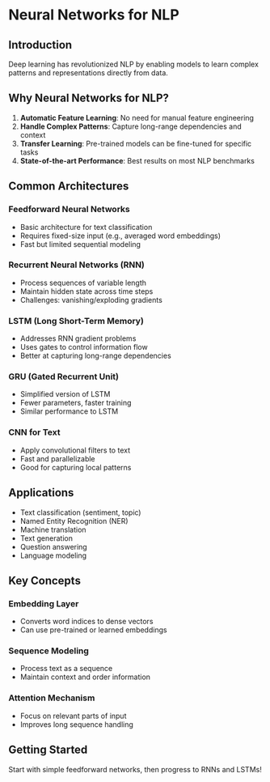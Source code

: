 # Neural Networks for NLP

## Introduction

Deep learning has revolutionized NLP by enabling models to learn complex patterns and representations directly from data.

## Why Neural Networks for NLP?

1. **Automatic Feature Learning**: No need for manual feature engineering
2. **Handle Complex Patterns**: Capture long-range dependencies and context
3. **Transfer Learning**: Pre-trained models can be fine-tuned for specific tasks
4. **State-of-the-art Performance**: Best results on most NLP benchmarks

## Common Architectures

### Feedforward Neural Networks
- Basic architecture for text classification
- Requires fixed-size input (e.g., averaged word embeddings)
- Fast but limited sequential modeling

### Recurrent Neural Networks (RNN)
- Process sequences of variable length
- Maintain hidden state across time steps
- Challenges: vanishing/exploding gradients

### LSTM (Long Short-Term Memory)
- Addresses RNN gradient problems
- Uses gates to control information flow
- Better at capturing long-range dependencies

### GRU (Gated Recurrent Unit)
- Simplified version of LSTM
- Fewer parameters, faster training
- Similar performance to LSTM

### CNN for Text
- Apply convolutional filters to text
- Fast and parallelizable
- Good for capturing local patterns

## Applications

- Text classification (sentiment, topic)
- Named Entity Recognition (NER)
- Machine translation
- Text generation
- Question answering
- Language modeling

## Key Concepts

### Embedding Layer
- Converts word indices to dense vectors
- Can use pre-trained or learned embeddings

### Sequence Modeling
- Process text as a sequence
- Maintain context and order information

### Attention Mechanism
- Focus on relevant parts of input
- Improves long sequence handling

## Getting Started

Start with simple feedforward networks, then progress to RNNs and LSTMs!
